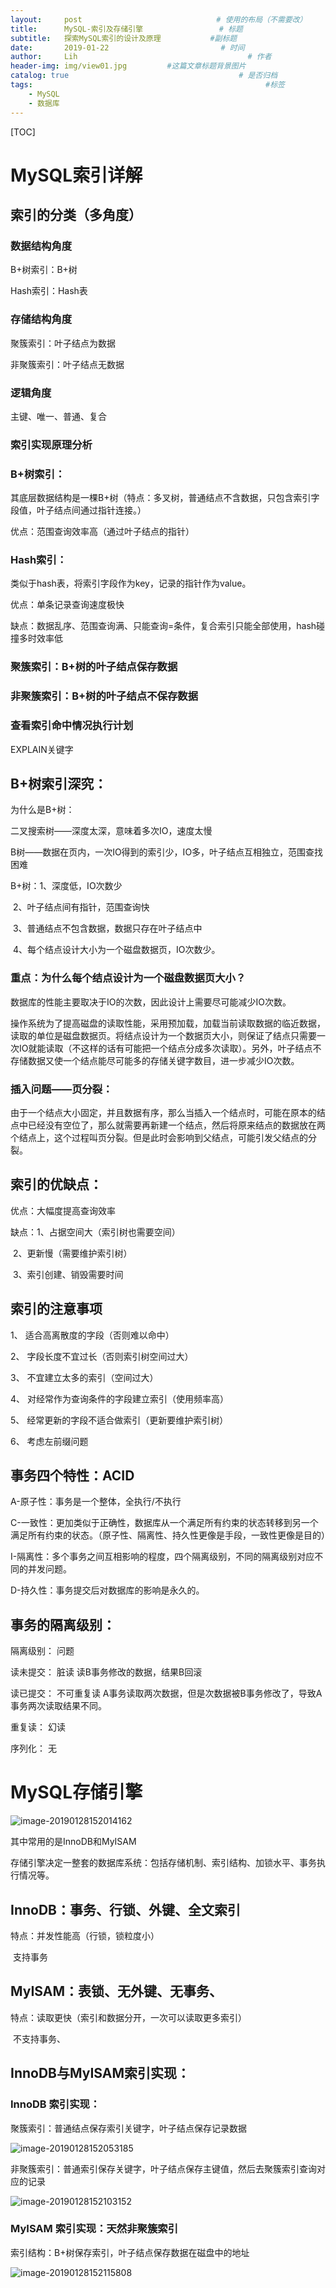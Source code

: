 ```yaml
---
layout:     post   			                  # 使用的布局（不需要改）
title:      MySQL-索引及存储引擎                 # 标题 
subtitle:   探索MySQL索引的设计及原理           #副标题
date:       2019-01-22 				           # 时间
author:     Lih 						             # 作者
header-img: img/view01.jpg 	       #这篇文章标题背景图片
catalog: true 						               # 是否归档
tags:								                     #标签
    - MySQL
    - 数据库
---
```


[TOC]

# MySQL索引详解

## 索引的分类（多角度）

### 数据结构角度

B+树索引：B+树

Hash索引：Hash表

### 存储结构角度

聚簇索引：叶子结点为数据

非聚簇索引：叶子结点无数据

### 逻辑角度

主键、唯一、普通、复合

### 索引实现原理分析

### B+树索引：

其底层数据结构是一棵B+树（特点：多叉树，普通结点不含数据，只包含索引字段值，叶子结点间通过指针连接。）

优点：范围查询效率高（通过叶子结点的指针）

### Hash索引：

类似于hash表，将索引字段作为key，记录的指针作为value。

优点：单条记录查询速度极快

缺点：数据乱序、范围查询满、只能查询=条件，复合索引只能全部使用，hash碰撞多时效率低

### 聚簇索引：B+树的叶子结点保存数据

### 非聚簇索引：B+树的叶子结点不保存数据

### 查看索引命中情况执行计划

EXPLAIN关键字

## B+树索引深究：

为什么是B+树：

二叉搜索树——深度太深，意味着多次IO，速度太慢

B树——数据在页内，一次IO得到的索引少，IO多，叶子结点互相独立，范围查找困难

B+树：1、深度低，IO次数少

​	     2、叶子结点间有指针，范围查询快

​	    3、普通结点不包含数据，数据只存在叶子结点中

​            4、每个结点设计大小为一个磁盘数据页，IO次数少。

### 重点：为什么每个结点设计为一个磁盘数据页大小？

数据库的性能主要取决于IO的次数，因此设计上需要尽可能减少IO次数。

操作系统为了提高磁盘的读取性能，采用预加载，加载当前读取数据的临近数据，读取的单位是磁盘数据页。将结点设计为一个数据页大小，则保证了结点只需要一次IO就能读取（不这样的话有可能把一个结点分成多次读取）。另外，叶子结点不存储数据又使一个结点能尽可能多的存储关键字数目，进一步减少IO次数。

### 插入问题——页分裂：

由于一个结点大小固定，并且数据有序，那么当插入一个结点时，可能在原本的结点中已经没有空位了，那么就需要再新建一个结点，然后将原来结点的数据放在两个结点上，这个过程叫页分裂。但是此时会影响到父结点，可能引发父结点的分裂。

## 索引的优缺点：

优点：大幅度提高查询效率

缺点：1、占据空间大（索引树也需要空间）

​            2、更新慢（需要维护索引树）

​            3、索引创建、销毁需要时间

## 索引的注意事项

1、        适合高离散度的字段（否则难以命中）

2、        字段长度不宜过长（否则索引树空间过大）

3、        不宜建立太多的索引（空间过大）

4、        对经常作为查询条件的字段建立索引（使用频率高）

5、        经常更新的字段不适合做索引（更新要维护索引树）

6、        考虑左前缀问题

## 事务四个特性：ACID

A-原子性：事务是一个整体，全执行/不执行

C-一致性：更加类似于正确性，数据库从一个满足所有约束的状态转移到另一个满足所有约束的状态。（原子性、隔离性、持久性更像是手段，一致性更像是目的）

I-隔离性：多个事务之间互相影响的程度，四个隔离级别，不同的隔离级别对应不同的并发问题。

D-持久性：事务提交后对数据库的影响是永久的。 

## 事务的隔离级别：

隔离级别：    问题         

读未提交：    脏读         读B事务修改的数据，结果B回滚

读已提交：    不可重复读         A事务读取两次数据，但是次数据被B事务修改了，导致A事务两次读取结果不同。

重复读：       幻读         

序列化：       无

# MySQL存储引擎

![image-20190128152014162](/img/image-20190128152014162.png)

其中常用的是InnoDB和MyISAM

存储引擎决定一整套的数据库系统：包括存储机制、索引结构、加锁水平、事务执行情况等。

## InnoDB：事务、行锁、外键、全文索引

特点：并发性能高（行锁，锁粒度小）

​           支持事务

## MyISAM：表锁、无外键、无事务、

特点：读取更快（索引和数据分开，一次可以读取更多索引）

​           不支持事务、 

## InnoDB与MyISAM索引实现：

### InnoDB 索引实现：

聚簇索引：普通结点保存索引关键字，叶子结点保存记录数据

![image-20190128152053185](/img/image-20190128152053185.png)

非聚簇索引：普通索引保存关键字，叶子结点保存主键值，然后去聚簇索引查询对应的记录

![image-20190128152103152](/img/image-20190128152103152.png)

### MyISAM 索引实现：天然非聚簇索引

索引结构：B+树保存索引，叶子结点保存数据在磁盘中的地址

![image-20190128152115808](/img/image-20190128152115808.png)
